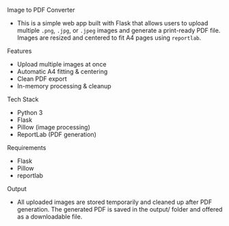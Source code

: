 Image to PDF Converter 
- This is a simple web app built with Flask that allows users to upload multiple `.png`, `.jpg`, or `.jpeg` images and generate a print-ready PDF file. Images are resized and centered to fit A4 pages using `reportlab`.

Features
- Upload multiple images at once
- Automatic A4 fitting & centering
- Clean PDF export
- In-memory processing & cleanup

Tech Stack
- Python 3
- Flask
- Pillow (image processing)
- ReportLab (PDF generation)

Requirements
- Flask
- Pillow
- reportlab

Output
- All uploaded images are stored temporarily and cleaned up after PDF generation. The generated PDF is saved in the output/ folder and offered as a downloadable file.

